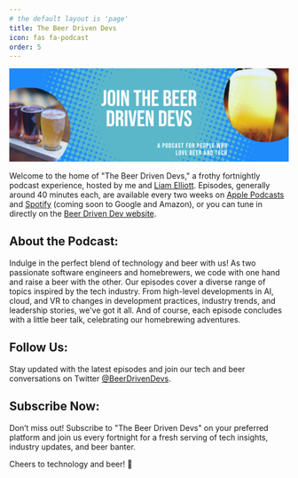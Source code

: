 ```yaml
---
# the default layout is 'page'
title: The Beer Driven Devs
icon: fas fa-podcast
order: 5
---
```


![Beer Driven Devs cover art image](/images/bdd.png)

Welcome to the home of "The Beer Driven Devs," a frothy fortnightly podcast experience, hosted by me and [Liam Elliott](https://liamelliott.me/about/). Episodes, generally around 40 minutes each, are available every two weeks on [Apple Podcasts](https://podcasts.apple.com/us/podcast/the-beer-driven-devs/id1709410731) and [Spotify](https://open.spotify.com/show/5KjCvxjGB5t7HQzH4WyE36) (coming soon to Google and Amazon), or you can tune in directly on the [Beer Driven Dev website](https://www.beerdriven.dev).

## About the Podcast:
Indulge in the perfect blend of technology and beer with us! As two passionate software engineers and homebrewers, we code with one hand and raise a beer with the other. Our episodes cover a diverse range of topics inspired by the tech industry. From high-level developments in AI, cloud, and VR to changes in development practices, industry trends, and leadership stories, we've got it all. And of course, each episode concludes with a little beer talk, celebrating our homebrewing adventures.

## Follow Us:
Stay updated with the latest episodes and join our tech and beer conversations on Twitter [@BeerDrivenDevs](https://twitter.com/BeerDrivenDevs).

## Subscribe Now:
Don’t miss out! Subscribe to "The Beer Driven Devs" on your preferred platform and join us every fortnight for a fresh serving of tech insights, industry updates, and beer banter.

Cheers to technology and beer! 🍻